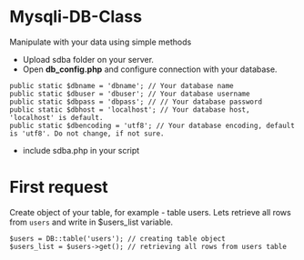 
# Mysqli-DB-Class
Manipulate with your data using simple methods

-   Upload sdba folder on your server.
-   Open  **db_config.php**  and configure connection with your database.
```
public static $dbname = 'dbname'; // Your database name
public static $dbuser = 'dbuser'; // Your database username
public static $dbpass = 'dbpass'; // // Your database password
public static $dbhost = 'localhost'; // Your database host, 'localhost' is default.
public static $dbencoding = 'utf8'; // Your database encoding, default is 'utf8'. Do not change, if not sure.
```
- include sdba.php in your script

# First request
Create object of your table, for example - table users. Lets retrieve all rows from `users` and write in $users_list variable.

```
$users = DB::table('users'); // creating table object
$users_list = $users->get(); // retrieving all rows from users table
```
